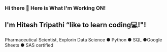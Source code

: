### Hi there 👋  Here is What I'm Working ON!
## I'm Hitesh Tripathi “like to learn coding💻!"!   
Pharmaceutical Scientist, Explorin Data Science ● Python ● SQL ●Google Sheets ● SAS certified

<!--
**hiteshtripathi/hiteshtripathi** is a ✨ _special_ ✨ repository because its `README.md` (this file) appears on your GitHub profile.

- 😃 I'm currently learning- Python, Statistics, R
- ⏳ Currently working on Projects on Statistical📈 📊 modelings..
- 💬 Ask me about: Well Anything actually..
- 📫 How to reach me: tripathitesh@gmail.com
- 

https://github-readme-stats.vercel.app/api?username=hiteshtripathi
